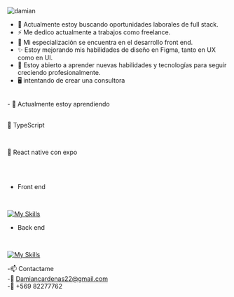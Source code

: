 
![damian](https://i.postimg.cc/XqB7M1sF/damiancardenas-full-stack.png)



- 🔭 Actualmente estoy buscando oportunidades laborales de full stack.
- ⚡ Me dedico actualmente a trabajos como freelance.
- 📑 Mi especialización se encuentra en el desarrollo front end.
- ✨ Estoy mejorando mis habilidades de diseño en Figma, tanto en UX como en UI.
- 🚀 Estoy abierto a aprender nuevas habilidades y tecnologías para seguir creciendo profesionalmente.
- 🖥️ intentando de crear una consultora 
</br>
- 🔋 Actualmente estoy aprendiendo
</br>
</br> 

🚧 TypeScript

</br> 

🚧 React native con expo


</br>

</br>

- Front end 
</br>

[![My Skills](https://skillicons.dev/icons?i=nextjs,react,redux,js,ts,tailwind,materialui,figma&perline=8)](https://skillicons.dev)

- Back end
</br>

[![My Skills](https://skillicons.dev/icons?i=mysql,mongodb,java,spring,git,vercel,postman,aws,&perline=8)](https://skillicons.dev)


-📫 Contactame
</br>
-📧 Damiancardenas22@gmail.com
</br>
-📱 +569 82277762


 
<!--
**Mauffin/Mauffin** is a ✨ _special_ ✨ repository because its `README.md` (this file) appears on your GitHub profile.

Here are some ideas to get you started:


- 🌱 I’m currently learning ...
- 👯 I’m looking to collaborate on ...
- 🤔 I’m looking for help with ...
- 💬 Ask me about ...
-  How to reach me: ...
- 😄 Pronouns: ...
-  Fun fact: ...
-->
